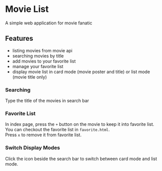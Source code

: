 # Movie List
A simple web application for movie fanatic

## Features
- listing movies from movie api
- searching movies by title
- add movies to your favorite list
- manage your favorite list
- display movie list in card mode (movie poster and title) or list mode (movie title only)

### Searching
Type the title of the movies in search bar
### Favorite List
In index page, press the `+` button on the movie to keep it into favorite list. 
You can checkout the favorite list in `favorite.html`.  
Press `x` to remove it from favorite list.  
### Switch Display Modes
Click the icon beside the search bar to switch between card mode and list mode.
